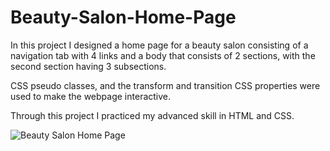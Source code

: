 # Beauty-Salon-Home-Page

In this project I designed a home page for a beauty salon consisting of a navigation tab with 4 links and a body that consists of 2 sections, with the second section having 3 subsections. 

CSS pseudo classes, and the transform and transition CSS properties were used to make the webpage interactive.

Through this project I practiced my advanced skill in HTML and CSS.

![Beauty Salon Home Page](https://user-images.githubusercontent.com/112181040/203381326-cde7bfa6-a772-4c53-9b7b-cdf5c3be00c5.png)
